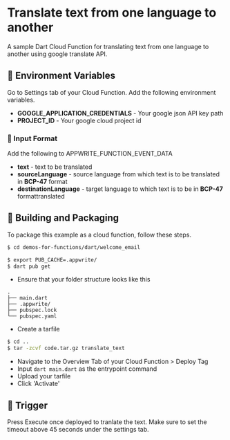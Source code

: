 # Translate text from one language to another
A sample Dart Cloud Function for translating text from one language to another using google translate API.

## 📝 Environment Variables
Go to Settings tab of your Cloud Function. Add the following environment variables.

* **GOOGLE_APPLICATION_CREDENTIALS** - Your google json API key path
* **PROJECT_ID** - Your google cloud project id

### 📝 Input Format
Add the following to APPWRITE_FUNCTION_EVENT_DATA
* **text** - text to be translated
* **sourceLanguage** - source language from which text is to be translated in **BCP-47** format
* **destinationLanguage** - target language to which text is to be in **BCP-47** formattranslated

## 🚀 Building and Packaging

To package this example as a cloud function, follow these steps.

```bash
$ cd demos-for-functions/dart/welcome_email

$ export PUB_CACHE=.appwrite/
$ dart pub get
```

* Ensure that your folder structure looks like this 
```
.
├── main.dart
├── .appwrite/
├── pubspec.lock
└── pubspec.yaml
```

* Create a tarfile

```bash
$ cd ..
$ tar -zcvf code.tar.gz translate_text
```

* Navigate to the Overview Tab of your Cloud Function > Deploy Tag
* Input  `dart main.dart` as the entrypoint command
* Upload your tarfile 
* Click 'Activate'

## 🎯 Trigger

Press Execute once deployed to tranlate the text. 
Make sure to set the timeout above 45 seconds under the settings tab.
